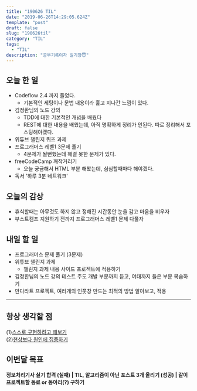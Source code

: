 ```yaml
---
title: "190626 TIL"
date: "2019-06-26T14:29:05.624Z"
template: "post"
draft: false
slug: "190626til"
category: "TIL"
tags:
  - "TIL"
description: "공부기록이자 일기장😇"
---
```


## 오늘 한 일

- Codeflow 2.4 까지 들었다.
  - 기본적인 세팅이나 문법 내용이라 훑고 지나간 느낌이 있다.
- 김정환님의 노드 강의
  - TDD에 대한 기본적인 개념을 배웠다
  - REST에 대한 내용을 배웠는데, 아직 명확하게 정리가 안된다. 따로 정리해서 포스팅해야겠다.
- 위튜브 챌린지 퀴즈 과제
- 프로그래머스 레벨1 3문제 풀기
  - 4문제가 될뻔했는데 해결 못한 문제가 있다.
- freeCodeCamp 깨작거리기
  - 오늘 궁금해서 HTML 부분 해봤는데, 심심할때마다 해야겠다.
- 독서 '하루 3분 네트워크'

## 오늘의 감상

- 휴식할때는 아무것도 하지 않고 정해진 시간동안 눈을 감고 마음을 비우자
- 부스트캠프 지원하기 전까지 프로그래머스 레벨1 문제 다풀자

## 내일 할 일

- 프로그래머스 문제 풀기 (3문제)
- 위튜브 챌린지 과제
  - 챌린지 과제 내용 사이드 프로젝트에 적용하기
- 김정환님의 노드 강의 테스트 주도 개발 부분까지 듣고, 여태까지 들은 부분 복습하기
- 만다라트 프로젝트, 여러개의 인풋창 만드는 최적의 방법 알아보고, 적용

---



## 항상 생각할 점

(1)<u>스스로 구현하려고 해보기</u> <br>(2)<u>현상보다 원인에 집중하기</u>

## 이번달 목표

**정보처리기사 실기 합격 (실패) | TIL, 알고리즘이 아닌 포스트 3개 올리기 (성공) | 같이 프로젝트할 동료 or 동아리(?) 구하기**


